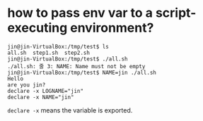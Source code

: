 # how to pass env var to a script-executing environment?

```
jin@jin-VirtualBox:/tmp/test$ ls
all.sh  step1.sh  step2.sh
jin@jin-VirtualBox:/tmp/test$ ./all.sh 
./all.sh: 줄 3: NAME: Name must not be empty
jin@jin-VirtualBox:/tmp/test$ NAME=jin ./all.sh 
Hello 
are you jin?
declare -x LOGNAME="jin"
declare -x NAME="jin"
```

`declare -x` means the variable is exported.
